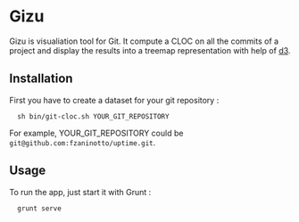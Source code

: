 Gizu
====

Gizu is visualiation tool for Git. It compute a CLOC on all the commits of a project and display the results into a treemap representation with help of [d3](http://d3js.org/).

Installation
------------

First you have to create a dataset for your git repository :

```
  sh bin/git-cloc.sh YOUR_GIT_REPOSITORY
```

For example, YOUR_GIT_REPOSITORY could be `git@github.com:fzaninotto/uptime.git`.

Usage
-----

To run the app, just start it with Grunt :
```
  grunt serve
```